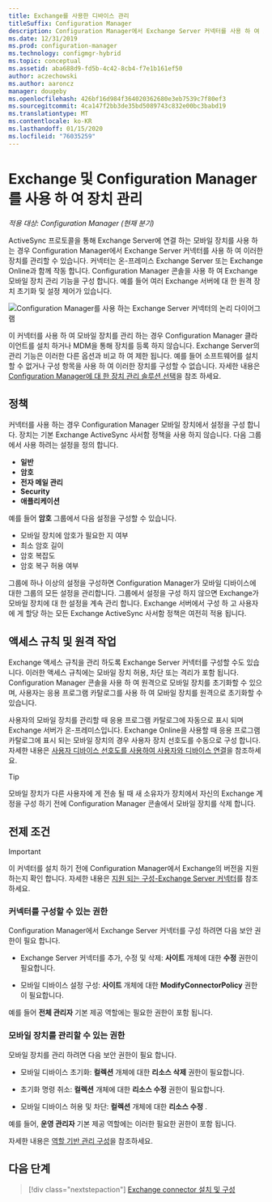 ```yaml
---
title: Exchange를 사용한 디바이스 관리
titleSuffix: Configuration Manager
description: Configuration Manager에서 Exchange Server 커넥터를 사용 하 여 모바일 장치를 관리 합니다.
ms.date: 12/31/2019
ms.prod: configuration-manager
ms.technology: configmgr-hybrid
ms.topic: conceptual
ms.assetid: aba688d9-fd5b-4c42-8cb4-f7e1b161ef50
author: aczechowski
ms.author: aaroncz
manager: dougeby
ms.openlocfilehash: 426bf16d984f364020362680e3eb7539c7f80ef3
ms.sourcegitcommit: 4ca147f2bb3de35bd5089743c832e00bc3babd19
ms.translationtype: MT
ms.contentlocale: ko-KR
ms.lasthandoff: 01/15/2020
ms.locfileid: "76035259"
---
```

# <a name="device-management-with-exchange-and-configuration-manager"></a>Exchange 및 Configuration Manager를 사용 하 여 장치 관리

*적용 대상: Configuration Manager (현재 분기)*

ActiveSync 프로토콜을 통해 Exchange Server에 연결 하는 모바일 장치를 사용 하는 경우 Configuration Manager에서 Exchange Server 커넥터를 사용 하 여 이러한 장치를 관리할 수 있습니다. 커넥터는 온-프레미스 Exchange Server 또는 Exchange Online과 함께 작동 합니다. Configuration Manager 콘솔을 사용 하 여 Exchange 모바일 장치 관리 기능을 구성 합니다. 예를 들어 여러 Exchange 서버에 대 한 원격 장치 초기화 및 설정 제어가 있습니다.

![Configuration Manager를 사용 하는 Exchange Server 커넥터의 논리 다이어그램](media/configmgr-with-exchange.png)  

이 커넥터를 사용 하 여 모바일 장치를 관리 하는 경우 Configuration Manager 클라이언트를 설치 하거나 MDM을 통해 장치를 등록 하지 않습니다. Exchange Server의 관리 기능은 이러한 다른 옵션과 비교 하 여 제한 됩니다. 예를 들어 소프트웨어를 설치할 수 없거나 구성 항목을 사용 하 여 이러한 장치를 구성할 수 없습니다. 자세한 내용은 [Configuration Manager에 대 한 장치 관리 솔루션 선택](/configmgr/core/plan-design/choose-a-device-management-solution)을 참조 하세요.  

## <a name="policies"></a>정책

커넥터를 사용 하는 경우 Configuration Manager 모바일 장치에서 설정을 구성 합니다. 장치는 기본 Exchange ActiveSync 사서함 정책을 사용 하지 않습니다. 다음 그룹에서 사용 하려는 설정을 정의 합니다.

- **일반**
- **암호**
- **전자 메일 관리**
- **Security**
- **애플리케이션**

예를 들어 **암호** 그룹에서 다음 설정을 구성할 수 있습니다.

- 모바일 장치에 암호가 필요한 지 여부
- 최소 암호 길이
- 암호 복잡도
- 암호 복구 허용 여부

그룹에 하나 이상의 설정을 구성하면 Configuration Manager가 모바일 디바이스에 대한 그룹의 모든 설정을 관리합니다. 그룹에서 설정을 구성 하지 않으면 Exchange가 모바일 장치에 대 한 설정을 계속 관리 합니다. Exchange 서버에서 구성 하 고 사용자에 게 할당 하는 모든 Exchange ActiveSync 사서함 정책은 여전히 적용 됩니다.

## <a name="access-rules-and-remote-actions"></a>액세스 규칙 및 원격 작업

Exchange 액세스 규칙을 관리 하도록 Exchange Server 커넥터를 구성할 수도 있습니다. 이러한 액세스 규칙에는 모바일 장치 허용, 차단 또는 격리가 포함 됩니다. Configuration Manager 콘솔을 사용 하 여 원격으로 모바일 장치를 초기화할 수 있으며, 사용자는 응용 프로그램 카탈로그를 사용 하 여 모바일 장치를 원격으로 초기화할 수 있습니다.

사용자의 모바일 장치를 관리할 때 응용 프로그램 카탈로그에 자동으로 표시 되며 Exchange 서버가 온-프레미스입니다. Exchange Online을 사용할 때 응용 프로그램 카탈로그에 표시 되는 모바일 장치의 경우 사용자 장치 선호도를 수동으로 구성 합니다. 자세한 내용은 [사용자 디바이스 선호도를 사용하여 사용자와 디바이스 연결](/configmgr/apps/deploy-use/link-users-and-devices-with-user-device-affinity)을 참조하세요.

> [!TIP]  
> 모바일 장치가 다른 사용자에 게 전송 될 때 새 소유자가 장치에서 자신의 Exchange 계정을 구성 하기 전에 Configuration Manager 콘솔에서 모바일 장치를 삭제 합니다.

## <a name="prerequisites"></a>전제 조건

> [!IMPORTANT]  
> 이 커넥터를 설치 하기 전에 Configuration Manager에서 Exchange의 버전을 지원 하는지 확인 합니다. 자세한 내용은 [지원 되는 구성-Exchange Server 커넥터](/configmgr/core/plan-design/configs/supported-operating-systems-for-clients-and-devices#bkmk_ExSrvConOS)를 참조 하세요.  

### <a name="permissions-to-configure-the-connector"></a>커넥터를 구성할 수 있는 권한

Configuration Manager에서 Exchange Server 커넥터를 구성 하려면 다음 보안 권한이 필요 합니다.

- Exchange Server 커넥터를 추가, 수정 및 삭제: **사이트** 개체에 대한 **수정** 권한이 필요합니다.  

- 모바일 디바이스 설정 구성: **사이트** 개체에 대한 **ModifyConnectorPolicy** 권한이 필요합니다.  

예를 들어 **전체 관리자** 기본 제공 역할에는 필요한 권한이 포함 됩니다.  

### <a name="permissions-to-manage-mobile-devices"></a>모바일 장치를 관리할 수 있는 권한

모바일 장치를 관리 하려면 다음 보안 권한이 필요 합니다.  

- 모바일 디바이스 초기화: **컬렉션** 개체에 대한 **리소스 삭제** 권한이 필요합니다.  

- 초기화 명령 취소: **컬렉션** 개체에 대한 **리소스 수정** 권한이 필요합니다.  

- 모바일 디바이스 허용 및 차단: **컬렉션** 개체에 대한 **리소스 수정** .  

예를 들어, **운영 관리자** 기본 제공 역할에는 이러한 필요한 권한이 포함 됩니다.

자세한 내용은 [역할 기반 관리 구성](/configmgr/core/servers/deploy/configure/configure-role-based-administration)을 참조하세요.

## <a name="next-steps"></a>다음 단계

> [!div class="nextstepaction"]
> [Exchange connector 설치 및 구성](/configmgr/mdm/deploy-use/install-configure-exchange-connector)
